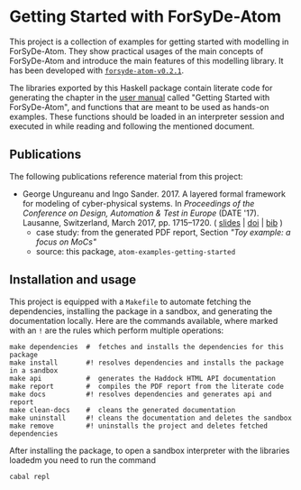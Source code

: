 # Getting Started with ForSyDe-Atom

This project is a collection of examples for getting started with modelling in ForSyDe-Atom. They show practical usages of the main concepts of ForSyDe-Atom and introduce the main features of this modelling library. It has been developed with [`forsyde-atom-v0.2.1`](https://github.com/forsyde/forsyde-atom/releases/tag/0.2.1.1).

The libraries exported by this Haskell package contain literate code for generating the chapter in the [user manual](../manual.pdf) called "Getting Started with ForSyDe-Atom", and functions that are meant to be used as hands-on examples. These functions should be loaded in an interpreter session and executed in while reading and following the mentioned document.

## Publications

The following publications reference material from this project: 

 * George Ungureanu and Ingo Sander. 2017. A layered formal framework for modeling of cyber-physical systems. In _Proceedings of the Conference on Design, Automation & Test in Europe_ (DATE '17). Lausanne, Switzerland, March 2017, pp. 1715–1720. ( [slides][date17-slides] | [doi][date17-doi] | [bib][date17-bib] )
   - case study: from the generated PDF report, Section _"Toy example: a focus on MoCs"_
   - source: this package, `atom-examples-getting-started`

[date17-slides]: https://www.researchgate.net/publication/320004563_Slides_handout_from_DATE%2717_talk
[date17-doi]: https://doi.org/10.23919/DATE.2017.7927270
[date17-bib]: https://people.kth.se/~ugeorge/cite/publications.html#Ungureanu17:DATE

## Installation and usage

This project is equipped with a `Makefile` to automate fetching the dependencies, installing the package in a sandbox, and generating the documentation locally. Here are the commands available, where marked with an `!` are the rules which perform multiple operations:

    make dependencies  #  fetches and installs the dependencies for this package
	make install       #! resolves dependencies and installs the package in a sandbox
	make api           #  generates the Haddock HTML API documentation
	make report        #  compiles the PDF report from the literate code
	make docs          #! resolves dependencies and generates api and report
	make clean-docs    #  cleans the generated documentation 
	make uninstall     #! cleans the documentation and deletes the sandbox
	make remove        #! uninstalls the project and deletes fetched dependencies

After installing the package, to open a sandbox interpreter with the libraries loadedm you need to run the command

    cabal repl
